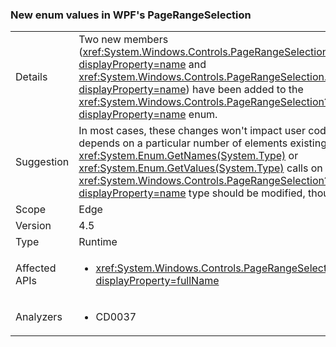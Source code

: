 ### New enum values in WPF's PageRangeSelection

|   |   |
|---|---|
|Details|Two new members (<xref:System.Windows.Controls.PageRangeSelection.CurrentPage?displayProperty=name> and <xref:System.Windows.Controls.PageRangeSelection.SelectedPages?displayProperty=name>) have been added to the <xref:System.Windows.Controls.PageRangeSelection?displayProperty=name> enum.|
|Suggestion|In most cases, these changes won&#39;t impact user code. Code that depends on a particular number of elements existing in <xref:System.Enum.GetNames(System.Type)> or <xref:System.Enum.GetValues(System.Type)> calls on the <xref:System.Windows.Controls.PageRangeSelection?displayProperty=name> type should be modified, though.|
|Scope|Edge|
|Version|4.5|
|Type|Runtime|
|Affected APIs|<ul><li><xref:System.Windows.Controls.PageRangeSelection?displayProperty=fullName></li></ul>|
|Analyzers|<ul><li>CD0037</li></ul>|

